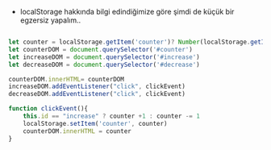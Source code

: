 - localStorage hakkında bilgi edindiğimize göre şimdi de küçük bir egzersiz yapalım..
`````` javascript

let counter = localStorage.getItem('counter')? Number(localStorage.getItem('counter')) : 0
let counterDOM = document.querySelector('#counter')
let increaseDOM = document.querySelector('#increase')
let decreaseDOM = document.querySelector('#decrease')

counterDOM.innerHTML= counterDOM
increaseDOM.addEventListener("click", clickEvent)
decreaseDOM.addEventListener("click", clickEvent)

function clickEvent(){
    this.id == "increase" ? counter +1 : counter -= 1
    localStorage.setItem('counter', counter)
    counterDOM.innerHTML = counter
}

``````

